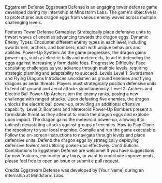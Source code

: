 Eggstream Defense
Eggstream Defense is an engaging tower defense game developed during my internship at Mindstorm Labs. The game's objective is to protect precious dragon eggs from various enemy waves across multiple challenging levels.

Features
Tower Defense Gameplay: Strategically place defensive units to thwart waves of enemies advancing towards the dragon eggs.
Dynamic Enemy Types: Encounter different enemy types in each level, including swordsmen, archers, and bombers, each with unique behaviors and abilities.
Power-Up System: As the game progresses, the dragon gains power-ups, such as electric balls and meteoroids, to aid in defending the eggs against increasingly formidable foes.
Progressive Difficulty: Face escalating challenges as you advance through multiple levels, requiring strategic planning and adaptability to succeed.
Levels
Level 1: Swordsmen and Flying Dragons
Introduces swordsmen as ground enemies and flying dragons as aerial threats.
Players must strategically position defensive units to fend off ground and aerial attacks simultaneously.
Level 2: Archers and Electric Ball Power-Up
Archers join the enemy ranks, posing a new challenge with ranged attacks.
Upon defeating five enemies, the dragon unlocks the electric ball power-up, providing an additional offensive capability.
Level 3: Bombers and Meteoroid Power-Up
Bombers present a formidable threat as they attempt to reach the dragon eggs and explode upon impact.
The dragon gains the meteoroid power-up, allowing it to unleash devastating attacks against groups of enemies.
How to Play
Clone the repository to your local machine.
Compile and run the game executable.
Follow the on-screen instructions to navigate through levels and place defensive units.
Defend the dragon eggs by strategically deploying defensive towers and utilizing power-ups effectively.
Contributions
Contributions to Eggstream Defense are welcome! If you have suggestions for new features, encounter any bugs, or want to contribute improvements, please feel free to open an issue or submit a pull request.

Credits
Eggstream Defense was developed by [Your Name] during an internship at Mindstorm Labs.
